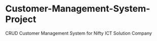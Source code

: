 # Customer-Management-System-Project
CRUD Customer Management System for Nifty ICT Solution Company
